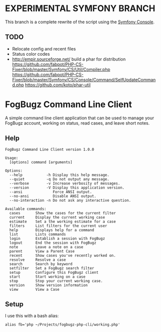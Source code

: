 # EXPERIMENTAL SYMFONY BRANCH

This branch is a complete rewrite of the script using the [Symfony Console][sc].

## TODO

* Relocate config and recent files
* Status color codes
* http://empir.sourceforge.net/ build a phar for distribution
  https://github.com/fabpot/PHP-CS-Fixer/blob/master/Symfony/CS/Util/Compiler.php
  https://github.com/fabpot/PHP-CS-Fixer/blob/master/Symfony/CS/Console/Command/SelfUpdateCommand.php
  https://github.com/koto/phar-util



# FogBugz Command Line Client

A simple command line client application that can be used to manage your FogBugz
account, working on status, read cases, and leave short notes.

## Help

    FogBugz Command Line Client version 1.0.0
    
    Usage:
      [options] command [arguments]
    
    Options:
      --help           -h Display this help message.
      --quiet          -q Do not output any message.
      --verbose        -v Increase verbosity of messages.
      --version        -V Display this application version.
      --ansi              Force ANSI output.
      --no-ansi           Disable ANSI output.
      --no-interaction -n Do not ask any interactive question.
    
    Available commands:
      cases       Show the cases for the current filter
      current     Display the current working case
      estimate    Set a the working estimate for a case
      filters     List filters for the current user
      help        Displays help for a command
      list        Lists commands
      login       Establish a session with FogBugz
      logout      End the session with FogBugz
      note        Leave a note on a case
      parent      View a Parent Case
      recent      Show cases you've recently worked on.
      resolve     Resolve a case
      search      Search by keyword
      setfilter   Set a FogBugz search filter
      setup       Configure this FogBugz client
      start       Start working on a case
      stop        Stop your current working case.
      version     Show version information
      view        View a Case
    
## Setup

I use this with a bash alias:

    alias fb='php ~/Projects/fogbugz-php-cli/working.php'
    
    
[sc]: http://symfony.com/doc/current/components/console.html